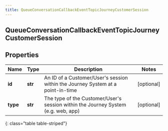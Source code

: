 ```yaml
---
title: QueueConversationCallbackEventTopicJourneyCustomerSession
---
```

## QueueConversationCallbackEventTopicJourneyCustomerSession

## Properties

|Name | Type | Description | Notes|
|------------ | ------------- | ------------- | -------------|
| **id** | **str** | An ID of a Customer/User&#39;s session within the Journey System at a point-in-time | [optional] |
| **type** | **str** | The type of the Customer/User&#39;s session within the Journey System (e.g. web, app) | [optional] |
{: class="table table-striped"}



